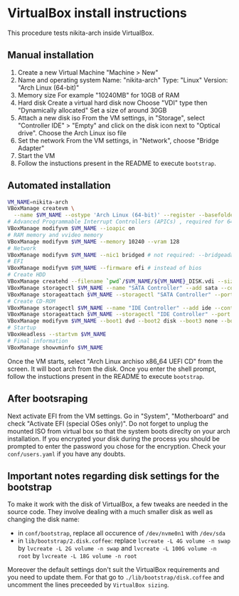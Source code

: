 
# VirtualBox install instructions

This procedure tests nikita-arch inside VirtualBox.

## Manual installation

1. Create a new Virtual Machine "Machine > New"
  1. Name and operating system
     Name: "nikita-arch"
     Type: "Linux"
     Version: "Arch Linux (64-bit)"
  2. Memory size
     For example "10240MB" for 10GB of RAM
  3. Hard disk
     Create a virtual hard disk now
     Choose "VDI" type then "Dynamically allocated"
     Set a size of around 30GB
2. Attach a new disk iso
   From the VM settings, in "Storage", select "Controller IDE" > "Empty" and click on the disk icon next to "Optical drive". Choose the Arch Linux iso file
3. Set the network
   From the VM settings, in "Network", choose "Bridge Adapter"
4. Start the VM
5. Follow the instuctions present in the README to execute `bootstrap`.

## Automated installation

```bash
VM_NAME=nikita-arch
VBoxManage createvm \
  --name $VM_NAME --ostype 'Arch Linux (64-bit)' --register --basefolder `pwd`
# Advanced Programmable Interrupt Controllers (APICs) , required for 64-guest OS
VBoxManage modifyvm $VM_NAME --ioapic on
# RAM memory and vvideo memory
VBoxManage modifyvm $VM_NAME --memory 10240 --vram 128
# Network
VBoxManage modifyvm $VM_NAME --nic1 bridged # not required: --bridgeadapter 'en0: Wi-Fi (Wireless)'
# EFI
VBoxManage modifyvm $VM_NAME --firmware efi # instead of bios
# Create HDD
VBoxManage createhd --filename `pwd`/$VM_NAME/${VM_NAME}_DISK.vdi --size 30000 --format VDI
VBoxManage storagectl $VM_NAME --name "SATA Controller" --add sata --controller IntelAhci
VBoxManage storageattach $VM_NAME --storagectl "SATA Controller" --port 0 --device 0 --type hdd --medium  `pwd`/$VM_NAME/${VM_NAME}_DISK.vdi
# Create CD-ROM
VBoxManage storagectl $VM_NAME --name "IDE Controller" --add ide --controller PIIX4
VBoxManage storageattach $VM_NAME --storagectl "IDE Controller" --port 1 --device 0 --type dvddrive --medium `pwd`/archlinux-2020.04.01-x86_64.iso
VBoxManage modifyvm $VM_NAME --boot1 dvd --boot2 disk --boot3 none --boot4 none 
# Startup
VBoxHeadless --startvm $VM_NAME
# Final information
VBoxManage showvminfo $VM_NAME
```

Once the VM starts, select "Arch Linux archiso x86_64 UEFI CD" from the screen. It will boot arch from the disk. Once you enter the shell prompt, follow the instuctions present in the README to execute `bootstrap`.

## After bootsraping

Next activate EFI from the VM settings. Go in "System", "Motherboard" and check "Activate EFI (special OSes only)". Do not forget to unplug the mounted ISO from virtual box so that the system boots direclty on your 
arch installation. If you encrypted your disk during the process you should be prompted to enter the password you chose for the encryption. Check your `conf/users.yaml` if you have any doubts.

## Important notes regarding disk settings for the bootstrap

To make it work with the disk of VirtualBox, a few tweaks are needed in the source code. They involve dealing with a much smaller disk as well as changing the disk name:

- in `conf/bootstrap`, replace all occurence of `/dev/nvme0n1` with `/dev/sda`
- in `lib/bootstrap/2.disk.coffee`: replace `lvcreate -L 4G volume -n swap` by `lvcreate -L 2G volume -n swap` and `lvcreate -L 100G volume -n root` by `lvcreate -L 18G volume -n root`

Moreover the default settings don't suit the VirtualBox requirements and you need to update them. For that go to `./lib/bootstrap/disk.coffee` and uncomment the lines preceeded by `VirtualBox sizing`.
